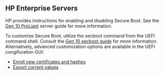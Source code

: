 ## HP Enterprise Servers
HP provides instructions for enabling and disabling Secure Boot. See the [Gen 10 ProLiant](https://techlibrary.hpe.com/docs/iss/shared/troubleshoot_gen10/s_configure_secure_boot.html) server guide for more information.

To customize Secure Boot, utilize the secboot command from the UEFI command shell. Consult the [Gen 10 secboot guide](https://techlibrary.hpe.com/docs/iss/proliant-gen10-uefi/s_secboot.html) for more information. Alternatively, advanced customization options are available in the UEFI congifuration GUI:

- [Enroll new certificates and hashes](https://techlibrary.hpe.com/docs/iss/proliant-gen10-uefi/GUID-E4427875-D123-4BBF-9056-342168478A02.html?hl=security,certificate)
- [Export current values](https://techlibrary.hpe.com/docs/iss/proliant-gen10-uefi/GUID-495D6C09-D107-4300-894F-4EB573384F14.html)
